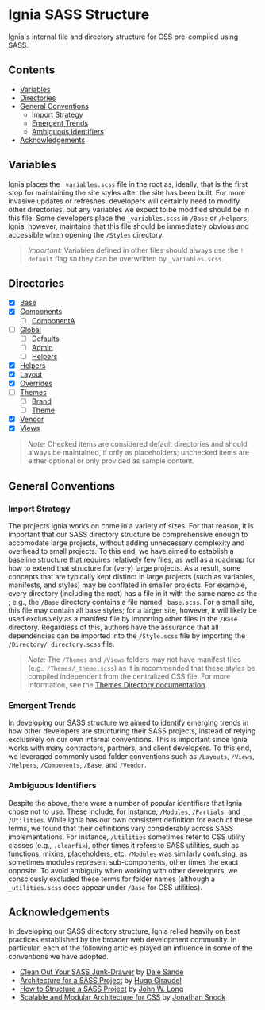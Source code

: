 # Ignia SASS Structure
Ignia's internal file and directory structure for CSS pre-compiled using SASS.

## Contents
- [Variables](#variables)
- [Directories](#directories)
- [General Conventions](#general-conventions)
  - [Import Strategy](#import-strategy)
  - [Emergent Trends](#emergent-trends)
  - [Ambiguous Identifiers](#ambiguous-identifiers)
- [Acknowledgements](#acknowledgements)

## Variables
Ignia places the `_variables.scss` file in the root as, ideally, that is the first stop for maintaining the site styles after the site has been built. For more invasive updates or refreshes, developers will certainly need to modify other directories, but any variables we expect to be modified should be in this file. Some developers place the `_variables.scss` in `/Base` or `/Helpers`; Ignia, however, maintains that this file should be immediately obvious and accessible when opening the `/Styles` directory.

> *Important:* Variables defined in other files should always use the `! default` flag so they can be overwritten by `_variables.scss`.

## Directories
- [x] [Base](./Base/)
- [x] [Components](./Components/)
  - [ ] [ComponentA](./Components/ComponentA/)
- [ ] [Global](./Global/)
  - [ ] [Defaults](./Global/Defaults/)
  - [ ] [Admin](./Global/Admin/)
  - [ ] [Helpers](./Global/Helpers/)
- [x] [Helpers](./Helpers/)
- [x] [Layout](./Layout/)
- [x] [Overrides](./Overrides/)
- [ ] [Themes](./Themes/)
  - [ ] [Brand](./Themes/Brand/)
  - [ ] [Theme](./Themes/Theme/)
- [x] [Vendor](./Vendor/)
- [x] [Views](./Views/)

> *Note:* Checked items are considered default directories and should always be maintained, if only as placeholders; unchecked items are either optional or only provided as sample content.

## General Conventions

### Import Strategy
The projects Ignia works on come in a variety of sizes. For that reason, it is important that our SASS directory structure be comprehensive enough to accomodate large projects, without adding unnecessary complexity and overhead to small projects. To this end, we have aimed to establish a baseline structure that requires relatively few files, as well as a roadmap for how to extend that structure for (very) large projects. As a result, some concepts that are typically kept distinct in large projects (such as variables, manifests, and styles) may be conflated in smaller projects. For example, every directory (including the root) has a file in it with the same name as the ; e.g., the `/Base` directory contains a file named `_base.scss`. For a small site, this file may contain all base styles; for a larger site, however, it will likely be used exclusively as a manifest file by importing other files in the `/Base` directory. Regardless of this, authors have the assurance that all dependencies can be imported into the `/Style.scss` file by importing the `/Directory/_directory.scss` file.

> *Note:* The `/Themes` and `/Views` folders may not have manifest files (e.g., `/Themes/_theme.scss`) as it is recommended that these styles be compiled independent from the centralized CSS file. For more information, see the [Themes Directory documentation](./Themes/).

### Emergent Trends
In developing our SASS structure we aimed to identify emerging trends in how other developers are structuring their SASS projects, instead of relying exclusively on our own internal conventions. This is important since Ignia works with many contractors, partners, and client developers. To this end, we leveraged commonly used folder conventions such as `/Layouts`, `/Views`, `/Helpers`, `/Components`, `/Base`, and `/Vendor`.

### Ambiguous Identifiers
Despite the above, there were a number of popular identifiers that Ignia chose not to use. These include, for instance, `/Modules`, `/Partials`, and `/Utilities`. While Ignia has our own consistent definition for each of these terms, we found that their definitions vary considerably across SASS implementations. For instance, `/Utilities` sometimes refer to CSS utility classes (e.g., `.clearfix`), other times it refers to SASS utilities, such as functions, mixins, placeholders, etc. `/Modules` was similarly confusing, as sometimes modules represent sub-components, other times the exact opposite. To avoid ambiguity when working with other developers, we consciously excluded these terms for folder names (although a `_utilities.scss` does appear under `/Base` for CSS utilities).

## Acknowledgements
In developing our SASS directory structure, Ignia relied heavily on best practices established by the broader web development community. In particular, each of the following articles played an influence in some of the conventions we have adopted.
- [Clean Out Your SASS Junk-Drawer](http://gist.io/4436524) by [Dale Sande](https://github.com/anotheruiguy)
- [Architecture for a SASS Project](http://www.sitepoint.com/architecture-sass-project/) by [Hugo Giraudel](https://github.com/HugoGiraudel)
- [How to Structure a SASS Project](http://thesassway.com/beginner/how-to-structure-a-sass-project) by [John W. Long](http://wiseheartdesign.com/)
- [Scalable and Modular Architecture for CSS](https://smacss.com/) by [Jonathan Snook](https://github.com/snookca)
